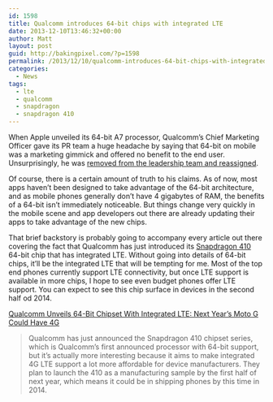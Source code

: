 ```yaml
---
id: 1598
title: Qualcomm introduces 64-bit chips with integrated LTE
date: 2013-12-10T13:46:32+00:00
author: Matt
layout: post
guid: http://bakingpixel.com/?p=1598
permalink: /2013/12/10/qualcomm-introduces-64-bit-chips-with-integrated-lte/
categories:
  - News
tags:
  - lte
  - qualcomm
  - snapdragon
  - snapdragon 410
---
```

When Apple unveiled its 64-bit A7 processor, Qualcomm&#8217;s Chief Marketing Officer gave its PR team a huge headache by saying that 64-bit on mobile was a marketing gimmick and offered no benefit to the end user. Unsurprisingly, he was [removed from the leadership team and reassigned](http://news.cnet.com/8301-13579_3-57609038-37/after-apple-64-bit-a7-criticism-qualcomm-exec-reassigned/).

Of course, there is a certain amount of truth to his claims. As of now, most apps haven&#8217;t been designed to take advantage of the 64-bit architecture, and as mobile phones generally don&#8217;t have 4 gigabytes of RAM, the benefits of a 64-bit isn&#8217;t immediately noticeable. But things change very quickly in the mobile scene and app developers out there are already updating their apps to take advantage of the new chips.

That brief backstory is probably going to accompany every article out there covering the fact that Qualcomm has just introduced its [Snapdragon 410](http://www.qualcomm.com/media/releases/2013/12/09/qualcomm-technologies-introduces-snapdragon-410-chipset-integrated-4g-lte) 64-bit chip that has integrated LTE. Without going into details of 64-bit chips, it&#8217;ll be the integrated LTE that will be tempting for me. Most of the top end phones currently support LTE connectivity, but once LTE support is available in more chips, I hope to see even budget phones offer LTE support. You can expect to see this chip surface in devices in the second half od 2014.

[Qualcomm Unveils 64-Bit Chipset With Integrated LTE: Next Year’s Moto G Could Have 4G](http://techcrunch.com/2013/12/09/qualcomm-snapdragon-410-lte/)

> Qualcomm has just announced the Snapdragon 410 chipset series, which is Qualcomm’s first announced processor with 64-bit support, but it’s actually more interesting because it aims to make integrated 4G LTE support a lot more affordable for device manufacturers. They plan to launch the 410 as a manufacturing sample by the first half of next year, which means it could be in shipping phones by this time in 2014.